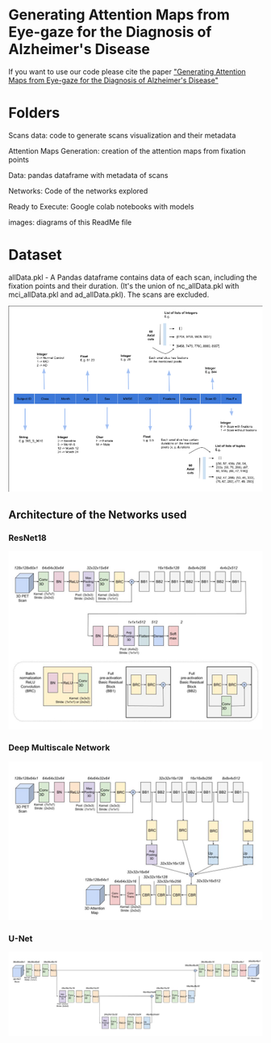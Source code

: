# Generating Attention Maps from Eye-gaze for the Diagnosis of Alzheimer's Disease

If you want to use our code please cite the paper ["Generating Attention Maps from Eye-gaze for the Diagnosis of Alzheimer's Disease"](https://openreview.net/forum?id=yL1qcv2Q0bC) 


# Folders

Scans data: code to generate scans visualization and their metadata

Attention Maps Generation: creation of the attention maps from fixation points

Data: pandas dataframe with metadata of scans

Networks: Code of the networks explored

Ready to Execute: Google colab notebooks with models

images: diagrams of this ReadMe file


# Dataset

allData.pkl - A Pandas dataframe contains data of each scan, including the fixation points and their duration. (It's the union of nc_allData.pkl with mci_allData.pkl and ad_allData.pkl). The scans are excluded.

![Explanation of dataframe](https://github.com/AnonymousAlzheimersGaze/Eye-Gaze-Alzheimers-Paper/blob/main/images/Explanation_Dataframe.png)


## Architecture of the Networks used 

### ResNet18

![Explanation of dataframe](https://github.com/AnonymousAlzheimersGaze/Eye-Gaze-Alzheimers-Paper/blob/main/images/ResNet.jpg)

### Deep Multiscale Network 

![Explanation of dataframe](https://github.com/AnonymousAlzheimersGaze/Eye-Gaze-Alzheimers-Paper/blob/main/images/DMS.jpg)

### U-Net

![Explanation of dataframe](https://github.com/AnonymousAlzheimersGaze/Eye-Gaze-Alzheimers-Paper/blob/main/images/U-Net.jpg)
